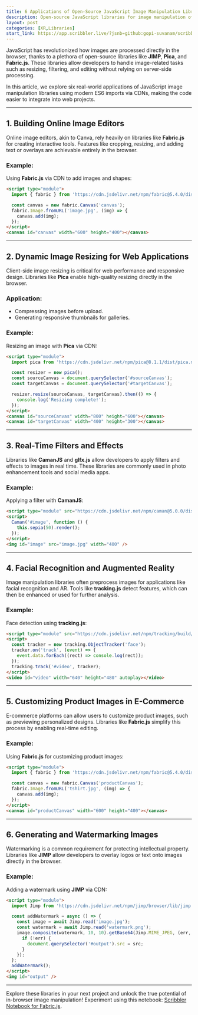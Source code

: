 ```yaml
---
title: 6 Applications of Open-Source JavaScript Image Manipulation Libraries
description: Open-source JavaScript libraries for image manipulation offer powerful capabilities for creating dynamic, feature-rich applications. With modern ES6 imports and CDNs, these libraries are easier than ever to integrate, empowering developers to build innovative tools like editors, filters, and responsive image handlers.
layout: post
categories: [XR,Libraries]
start_link: https://app.scribbler.live/?jsnb=github:gopi-suvanam/scribbler-website/Fabric-JS.jsnb
---
```


JavaScript has revolutionized how images are processed directly in the browser, thanks to a plethora of open-source libraries like **JIMP**, **Pica**, and **Fabric.js**. These libraries allow developers to handle image-related tasks such as resizing, filtering, and editing without relying on server-side processing.

In this article, we explore six real-world applications of JavaScript image manipulation libraries using modern ES6 imports via CDNs, making the code easier to integrate into web projects.

---

## 1. **Building Online Image Editors**
Online image editors, akin to Canva, rely heavily on libraries like **Fabric.js** for creating interactive tools. Features like cropping, resizing, and adding text or overlays are achievable entirely in the browser.

### Example:
Using **Fabric.js** via CDN to add images and shapes:
```html
<script type="module">
  import { fabric } from 'https://cdn.jsdelivr.net/npm/fabric@5.4.0/dist/fabric.min.js';

  const canvas = new fabric.Canvas('canvas');
  fabric.Image.fromURL('image.jpg', (img) => {
    canvas.add(img);
  });
</script>
<canvas id="canvas" width="600" height="400"></canvas>
```

---

## 2. **Dynamic Image Resizing for Web Applications**
Client-side image resizing is critical for web performance and responsive design. Libraries like **Pica** enable high-quality resizing directly in the browser.

### Application:
- Compressing images before upload.
- Generating responsive thumbnails for galleries.

### Example:
Resizing an image with **Pica** via CDN:
```html
<script type="module">
  import pica from 'https://cdn.jsdelivr.net/npm/pica@8.1.1/dist/pica.min.js';

  const resizer = new pica();
  const sourceCanvas = document.querySelector('#sourceCanvas');
  const targetCanvas = document.querySelector('#targetCanvas');

  resizer.resize(sourceCanvas, targetCanvas).then(() => {
    console.log('Resizing complete!');
  });
</script>
<canvas id="sourceCanvas" width="800" height="600"></canvas>
<canvas id="targetCanvas" width="400" height="300"></canvas>
```

---

## 3. **Real-Time Filters and Effects**
Libraries like **CamanJS** and **glfx.js** allow developers to apply filters and effects to images in real time. These libraries are commonly used in photo enhancement tools and social media apps.

### Example:
Applying a filter with **CamanJS**:
```html
<script type="module" src="https://cdn.jsdelivr.net/npm/caman@5.0.0/dist/caman.full.min.js"></script>
<script>
  Caman('#image', function () {
    this.sepia(50).render();
  });
</script>
<img id="image" src="image.jpg" width="400" />
```

---

## 4. **Facial Recognition and Augmented Reality**
Image manipulation libraries often preprocess images for applications like facial recognition and AR. Tools like **tracking.js** detect features, which can then be enhanced or used for further analysis.

### Example:
Face detection using **tracking.js**:
```html
<script type="module" src="https://cdn.jsdelivr.net/npm/tracking/build/tracking-min.js"></script>
<script>
  const tracker = new tracking.ObjectTracker('face');
  tracker.on('track', (event) => {
    event.data.forEach((rect) => console.log(rect));
  });
  tracking.track('#video', tracker);
</script>
<video id="video" width="640" height="480" autoplay></video>
```

---

## 5. **Customizing Product Images in E-Commerce**
E-commerce platforms can allow users to customize product images, such as previewing personalized designs. Libraries like **Fabric.js** simplify this process by enabling real-time editing.

### Example:
Using **Fabric.js** for customizing product images:
```html
<script type="module">
  import { fabric } from 'https://cdn.jsdelivr.net/npm/fabric@5.4.0/dist/fabric.min.js';

  const canvas = new fabric.Canvas('productCanvas');
  fabric.Image.fromURL('tshirt.jpg', (img) => {
    canvas.add(img);
  });
</script>
<canvas id="productCanvas" width="600" height="400"></canvas>
```

---

## 6. **Generating and Watermarking Images**
Watermarking is a common requirement for protecting intellectual property. Libraries like **JIMP** allow developers to overlay logos or text onto images directly in the browser.

### Example:
Adding a watermark using **JIMP** via CDN:
```html
<script type="module">
  import Jimp from 'https://cdn.jsdelivr.net/npm/jimp/browser/lib/jimp.min.js';

  const addWatermark = async () => {
    const image = await Jimp.read('image.jpg');
    const watermark = await Jimp.read('watermark.png');
    image.composite(watermark, 10, 10).getBase64(Jimp.MIME_JPEG, (err, src) => {
      if (!err) {
        document.querySelector('#output').src = src;
      }
    });
  };
  addWatermark();
</script>
<img id="output" />
```

---


Explore these libraries in your next project and unlock the true potential of in-browser image manipulation! Experiment using this notebook: [Scribbler Notebook for Fabric.js](https://app.scribbler.live/?jsnb=github:gopi-suvanam/scribbler-website/Fabric-JS.jsnb).
